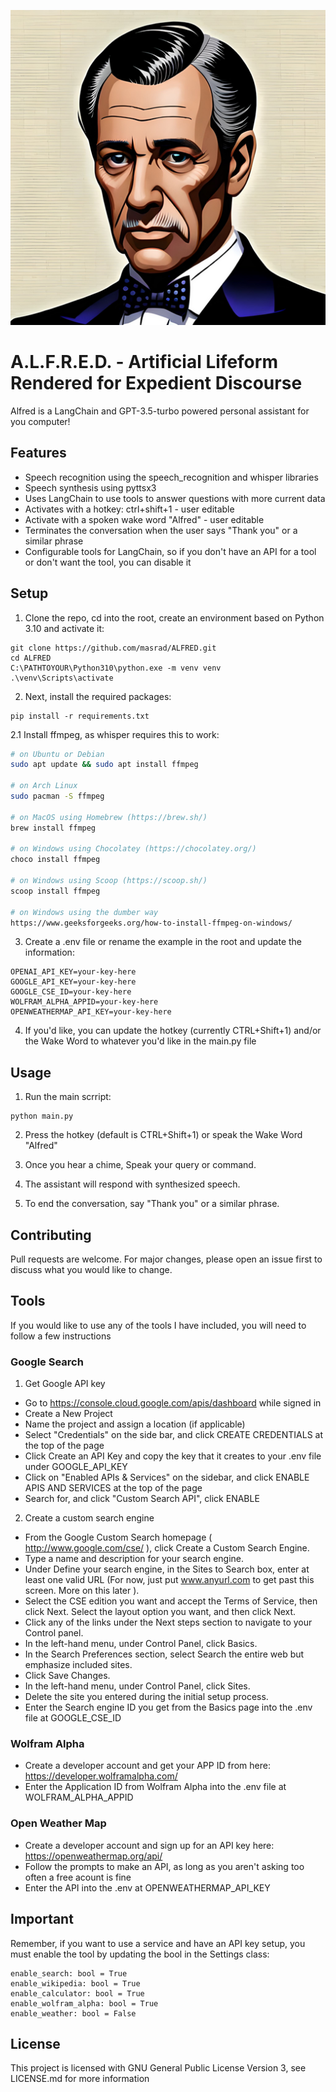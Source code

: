 ![Alfred](docs/alfred.png)
# A.L.F.R.E.D. - Artificial Lifeform Rendered for Expedient Discourse
Alfred is a LangChain and GPT-3.5-turbo powered personal assistant for you computer!

## Features
* Speech recognition using the speech_recognition and whisper libraries
* Speech synthesis using pyttsx3
* Uses LangChain to use tools to answer questions with more current data
* Activates with a hotkey: ctrl+shift+1 - user editable
* Activate with a spoken wake word "Alfred" - user editable
* Terminates the conversation when the user says "Thank you" or a similar phrase
* Configurable tools for LangChain, so if you don't have an API for a tool or don't want the tool, you can disable it

## Setup

1. Clone the repo, cd into the root, create an environment based on Python 3.10 and activate it:
```
git clone https://github.com/masrad/ALFRED.git
cd ALFRED
C:\PATHTOYOUR\Python310\python.exe -m venv venv
.\venv\Scripts\activate
```

2. Next, install the required packages:
```
pip install -r requirements.txt
```

2.1 Install ffmpeg, as whisper requires this to work:
```bash
# on Ubuntu or Debian
sudo apt update && sudo apt install ffmpeg

# on Arch Linux
sudo pacman -S ffmpeg

# on MacOS using Homebrew (https://brew.sh/)
brew install ffmpeg

# on Windows using Chocolatey (https://chocolatey.org/)
choco install ffmpeg

# on Windows using Scoop (https://scoop.sh/)
scoop install ffmpeg

# on Windows using the dumber way
https://www.geeksforgeeks.org/how-to-install-ffmpeg-on-windows/
```

3. Create a .env file or rename the example in the root and update the information:
```
OPENAI_API_KEY=your-key-here
GOOGLE_API_KEY=your-key-here
GOOGLE_CSE_ID=your-key-here
WOLFRAM_ALPHA_APPID=your-key-here
OPENWEATHERMAP_API_KEY=your-key-here
```

4. If you'd like, you can update the hotkey (currently CTRL+Shift+1) and/or the Wake Word to whatever you'd like in the main.py file

## Usage
1. Run the main scrript:
```
python main.py
```

2. Press the hotkey (default is CTRL+Shift+1) or speak the Wake Word "Alfred"

3. Once you hear a chime, Speak your query or command.

4. The assistant will respond with synthesized speech.

5. To end the conversation, say "Thank you" or a similar phrase.

## Contributing
Pull requests are welcome. For major changes, please open an issue first to discuss what you would like to change.

## Tools
If you would like to use any of the tools I have included, you will need to follow a few instructions
### Google Search
1. Get Google API key
* Go to https://console.cloud.google.com/apis/dashboard while signed in
* Create a New Project
* Name the project and assign a location (if applicable)
* Select "Credentials" on the side bar, and click CREATE CREDENTIALS at the top of the page
* Click Create an API Key and copy the key that it creates to your .env file under GOOGLE_API_KEY
* Click on "Enabled APIs & Services" on the sidebar, and click ENABLE APIS AND SERVICES at the top of the page
* Search for, and click "Custom Search API", click ENABLE
2. Create a custom search engine
* From the Google Custom Search homepage ( http://www.google.com/cse/ ), click Create a Custom Search Engine.
* Type a name and description for your search engine.
* Under Define your search engine, in the Sites to Search box, enter at least one valid URL (For now, just put www.anyurl.com to get past this screen. More on this later ).
* Select the CSE edition you want and accept the Terms of Service, then click Next. Select the layout option you want, and then click Next.
* Click any of the links under the Next steps section to navigate to your Control panel.
* In the left-hand menu, under Control Panel, click Basics.
* In the Search Preferences section, select Search the entire web but emphasize included sites.
* Click Save Changes.
* In the left-hand menu, under Control Panel, click Sites.
* Delete the site you entered during the initial setup process.
* Enter the Search engine ID you get from the Basics page into the .env file at GOOGLE_CSE_ID

### Wolfram Alpha
* Create a developer account and get your APP ID from here: https://developer.wolframalpha.com/
* Enter the Application ID from Wolfram Alpha into the .env file at WOLFRAM_ALPHA_APPID

### Open Weather Map
* Create a developer account and sign up for an API key here: https://openweathermap.org/api/
* Follow the prompts to make an API, as long as you aren't asking too often a free acount is fine
* Enter the API into the .env at OPENWEATHERMAP_API_KEY

## Important
Remember, if you want to use a service and have an API key setup, you must enable the tool by updating the bool in the Settings class:
```
enable_search: bool = True
enable_wikipedia: bool = True
enable_calculator: bool = True
enable_wolfram_alpha: bool = True
enable_weather: bool = False
```

## License
This project is licensed with GNU General Public License Version 3, see LICENSE.md for more information
